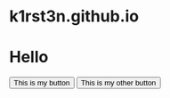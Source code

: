 # k1rst3n.github.io

<html>
  <link src="./rrr.css" rel="stylesheet">
  <h1>Hello</h1>
  <button onclick= 
    alert("faggot");
    ">This is my button</button>
  <button class="otherbtn">This is my other button</button>
</html>
